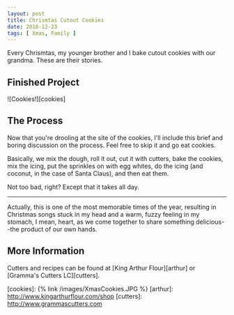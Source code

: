 ```yaml
---
layout: post
title: Chrismtas Cutout Cookies
date: 2016-12-23
tags: [ Xmas, Family ]
---
```

Every Chrismtas, my younger brother and I bake cutout cookies with our grandma.
These are their stories.

## Finished Project

![Cookies!][cookies]

## The Process

Now that you're drooling at the site of the cookies, I'll include this brief and
boring discussion on the process. Feel free to skip it and go eat cookies.

Basically, we mix the dough, roll it out, cut it with cutters, bake the cookies,
mix the icing, put the sprinkles on with egg whites, do the icing (and coconut,
in the case of Santa Claus), and then eat them.

Not too bad, right? Except that it takes all day.

---

Actually, this is one of the most memorable times of the year, resulting in
Christmas songs stuck in my head and a warm, fuzzy feeling in my stomach, I
mean, heart, as we come together to share something delicious--the product of
our own hands.

## More Information

Cutters and recipes can be found at [King Arthur Flour][arthur] or [Gramma's Cutters LC][cutters].

[cookies]: {% link /images/XmasCookies.JPG %}
[arthur]: http://www.kingarthurflour.com/shop
[cutters]: http://www.grammascutters.com
